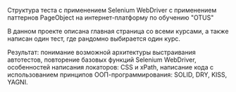 Структура теста с применением Selenium WebDriver c применением паттернов PageObject на интернет-платформу по обучению "OTUS"

В данном проекте описана главная страница со всеми курсами, а также написан один тест, где рандомно выбирается один курс.

Результат: понимание возможной архитектуры выстраивания автотестов, повторение базовых функций Selenium WebDriver, особенностей написания локаторов: CSS и xPath, написание кода с использованием принципов ООП-программирования: SOLID, DRY, KISS, YAGNI.
